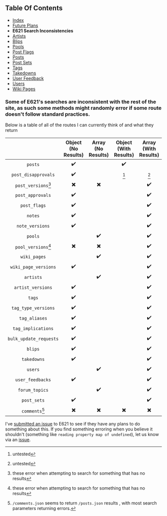 ## Table Of Contents
- [Index](README.md)
- [Future Plans](FuturePlans.md)
- **E621 Search Inconsistencies**
- [Artists](Artists.md)
- [Blips](Blips.md)
- [Pools](Pools.md)
- [Post Flags](PostFlags.md)
- [Posts](Posts.md)
- [Post Sets](PostSets.md)
- [Tags](Tags.md)
- [Takedowns](Takedowns.md)
- [User Feedback](UserFeedback.md)
- [Users](Users.md)
- [Wiki Pages](WikiPages.md)

### Some of E621's searches are inconsistent with the rest of the site, as such some methods might randomly error if some route doesn't follow standard practices.

Below is a table of all of the routes I can currently think of and what they return

|                        | Object (No Results) | Array (No Results) | Object (With Results) | Array (With Results) |
|:----------------------:|:-------------------:|:------------------:|:---------------------:|:--------------------:|
|         `posts`        |          ✔️          |                    |           ✔️           |                      |
|   `post_disapprovals`  |          ✔️          |                    |          [^1]         |         [^1]         |
|   `post_versions`[^2]  |          ✖️          |          ✖️         |                       |           ✔️          |
|    `post_approvals`    |          ✔️          |                    |                       |           ✔️          |
|      `post_flags`      |          ✔️          |                    |                       |           ✔️          |
|         `notes`        |          ✔️          |                    |                       |           ✔️          |
|     `note_versions`    |          ✔️          |                    |                       |           ✔️          |
|         `pools`        |                     |          ✔️         |                       |           ✔️          |
|   `pool_versions`[^2]  |          ✖️          |          ✖️         |                       |           ✔️          |
|      `wiki_pages`      |                     |          ✔️         |                       |           ✔️          |
|  `wiki_page_versions`  |          ✔️          |                    |                       |           ✔️          |
|        `artists`       |                     |          ✔️         |                       |           ✔️          |
|    `artist_versions`   |          ✔️          |                    |                       |           ✔️          |
|         `tags`         |          ✔️          |                    |                       |           ✔️          |
|   `tag_type_versions`  |          ✔️          |                    |                       |           ✔️          |
|      `tag_aliases`     |          ✔️          |                    |                       |           ✔️          |
|   `tag_implications`   |          ✔️          |                    |                       |           ✔️          |
| `bulk_update_requests` |          ✔️          |                    |                       |           ✔️          |
|         `blips`        |          ✔️          |                    |                       |           ✔️          |
|       `takedowns`      |          ✔️          |                    |                       |           ✔️          |
|         `users`        |                     |          ✔️         |                       |           ✔️          |
|    `user_feedbacks`    |          ✔️          |                    |                       |           ✔️          |
|     `forum_topics`     |                     |          ✔️         |                       |           ✔️          |
|       `post_sets`      |          ✔️          |                    |                       |           ✔️          |
|     `comments`[^3]     |          ✖️          |          ✖️         |           ✖️           |           ✖️          |

[^1]: untested
[^2]: these error when attempting to search for something that has no results
[^3]: `/comments.json` seems to return `/posts.json` results , with most search parameters returning errors.


I've [submitted an issue](https://github.com/zwagoth/e621ng/issues/359) to E621 to see if they have any plans to do something about this. If you find something erroring when you believe it shouldn't (something like `reading property map of undefined`), let us know via an [issue](https://github.com/DonovanDMC/E621/issues/new). 
